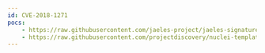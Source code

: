 ```yaml
---
id: CVE-2018-1271
pocs:
    - https://raw.githubusercontent.com/jaeles-project/jaeles-signatures/master/cves/spring-lfi.yaml
    - https://raw.githubusercontent.com/projectdiscovery/nuclei-templates/master/cves/CVE-2018-1271.yaml
---
```

